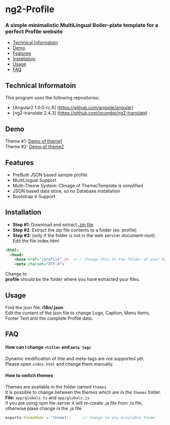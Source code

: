 # ng2-Profile 
### A simple minimalistic MultiLingual Boiler-plate template for a perfect Profile website
* [Technical Informatoin](#tech-info)
* [Demo](#demo)
* [Features](#features)
* [Installation](#installation)
* [Usage](#usage)
* [FAQ](#faq)


## Technical Informatoin
This program uses the following repositories:
- [Angular2 1.0.0-rc.6] (https://github.com/angular/angular)
- [ng2-translate 2.4.3] (https://github.com/ocombe/ng2-translate)

## Demo
Theme #1: [Demo of theme1](http://ng2-profile.theme1.batchu.org/)   
Theme #2: [Demo of theme2](http://ng2-profile.theme2.batchu.org/)   

## Features
+ PreBuilt JSON based sample profile
+ MultiLingual Support
+ Multi-Theme System:  Chnage of Theme/Template is simplified
+ JSON based data store, so no Database installation
+ Bootstrap 4 Support

## Installation
- **Step #1**: Download and extract [.zip file](https://github.com/ganesh35/ng2-Profile/archive/1.0.0-beta.03.zip)  
- **Step #2**: Extract the zip file contents to a folder (ex: profile)
- **Step #3**: (only if the folder is not in the web servcer document-root):  
   Edit the file index.html  
```html
<html>
  <head>
    <base href="/profile" />  <!-- Change this to the folder of your deployment only when it is not on document-root -->
    <meta charset="UTF-8">
```
   Change **<base href="/" />** to **<base href="/profile" />**   
   **profile** should be the folder where you have extracted your files.  
   
## Usage
Find the json file: **i18n/<lang>.json**  
Edit the content of the json file to change Logo, Caption, Menu Items, Footer Text and the complete Profile data.

## FAQ
#### How can I change  `<title>` and `meta tags`
Dynamic modification of title and meta-tags are not supported yet.   
Please open `index.html` and change them manually.

#### How to switch themes
Themes are available in the folder named `themes`  
It is possible to change between the themes which are in the `themes` folder.
**File:** `app/globals.ts` and `app/globals.js`   
if you are using npm lite-server it will re-create .js file from .ts file, otherwise plase change in the .js file
```javascript
exports.themeName = 'theme1';     // change to any available theme
```


